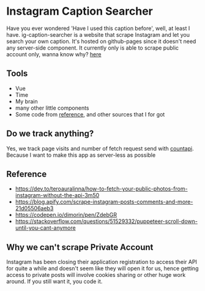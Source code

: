 # Instagram Caption Searcher
Have you ever wondered 'Have I used this caption before', well, at least I have. ig-caption-searcher is a website that scrape Instagram and let you search your own caption. It's hosted on github-pages since it doesn't need any server-side component. It currently only is able to scrape public account only, wanna know why? [here](#why-we-can't-scrape-private-account)

## Tools
- Vue
- Time
- My brain
- many other little components
- Some code from [reference](#reference), and other sources that I for got

## Do we track anything?
Yes, we track page visits and number of fetch request send with [countapi](https://countapi.xyz/). Because I want to make this app as server-less as possible

## Reference
* https://dev.to/teroauralinna/how-to-fetch-your-public-photos-from-instagram-without-the-api-3m50
* https://blog.apify.com/scrape-instagram-posts-comments-and-more-21d05506aeb3
* https://codepen.io/dimorin/pen/ZdebGR
* https://stackoverflow.com/questions/51529332/puppeteer-scroll-down-until-you-cant-anymore

## Why we can't scrape Private Account
Instagram has been closing their application registration to access their API for quite a while and doesn't seem like they will open it for us, hence getting access to private posts will involve cookies sharing or other huge work around. If you still want it, you code it.
